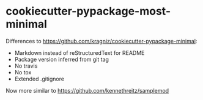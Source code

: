 # cookiecutter-pypackage-most-minimal

Differences to https://github.com/kragniz/cookiecutter-pypackage-minimal:

- Markdown instead of reStructuredText for README
- Package version inferred from git tag
- No travis
- No tox
- Extended .gitignore

Now more similar to https://github.com/kennethreitz/samplemod

